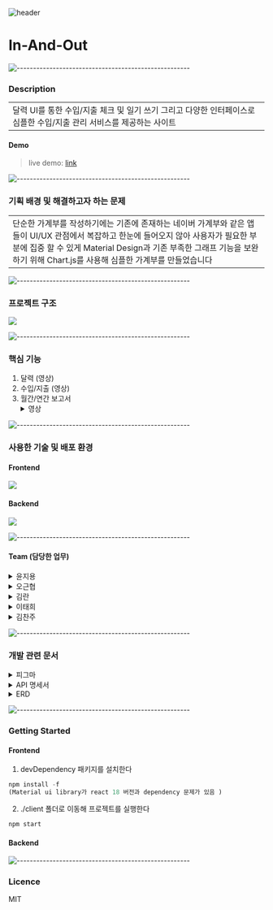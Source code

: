 ![header](https://user-images.githubusercontent.com/27846824/201936135-ee9ad674-ca48-4edd-bd1c-5a4dc37f5f80.png)


# In-And-Out

![-----------------------------------------------------](https://raw.githubusercontent.com/andreasbm/readme/master/assets/lines/rainbow.png)

### Description

<table>
  <tr>
    <td>
달력 UI를 통한 수입/지출 체크 및 일기 쓰기 그리고 다양한 인터페이스로 심플한 수입/지출 관리 서비스를 제공하는 사이트
    </td>
  </tr>
</table>

#### Demo

> live demo: [link](http://ec2-3-34-206-181.ap-northeast-2.compute.amazonaws.com:3000/)

![-----------------------------------------------------](https://raw.githubusercontent.com/andreasbm/readme/master/assets/lines/rainbow.png)

### 기획 배경 및 해결하고자 하는 문제

<table>
  <tr>
    <td>
단순한 가계부를 작성하기에는 기존에 존재하는 네이버 가계부와 같은 앱들이 UI/UX 관점에서 복잡하고 한눈에 들어오지 않아 사용자가 필요한 부분에 집중 할 수 있게 Material Design과 기존 부족한 그래프 기능을 보완하기 위해 Chart.js를 사용해 심플한 가계부를 만들었습니다 
    </td>
  </tr>
</table>

![-----------------------------------------------------](https://raw.githubusercontent.com/andreasbm/readme/master/assets/lines/rainbow.png)

### 프로젝트 구조
<img src="https://user-images.githubusercontent.com/98104603/202212896-cb86a4c2-1318-4c81-baa9-bfa214c0be2a.png"/>

![-----------------------------------------------------](https://raw.githubusercontent.com/andreasbm/readme/master/assets/lines/rainbow.png)

### 핵심 기능

1. 달력
   (영상)
2. 수입/지출
   (영상)
3. 월간/연간 보고서
   <details>
   <summary>영상</summary>
   <img src="https://user-images.githubusercontent.com/70008599/202196778-b4a1a90a-c3b7-4e67-93fd-8294d254babb.gif"/>
   </details>

![-----------------------------------------------------](https://raw.githubusercontent.com/andreasbm/readme/master/assets/lines/rainbow.png)

### 사용한 기술 및 배포 환경

#### Frontend

  <img src="https://img.shields.io/badge/React-61DAFB?style=flat&logo=React&logoColor=white" />

#### Backend

  <img src="https://img.shields.io/badge/Spring Boot-6DB33F?style=flat&logo=Spring Boot&logoColor=white" />

![-----------------------------------------------------](https://raw.githubusercontent.com/andreasbm/readme/master/assets/lines/rainbow.png)

#### Team (담당한 업무)

<details>
<summary> 윤지용 </summary>
1. 수입 API<br>
2. 보고서 API<br>
3. 엑셀 출력 API<br>
4. 메인 달력 API<br>
5. 서버 배포<br>
6. RDS 세팅<br>
7. ERD 설계<br>
</details>
<details>
<summary> 오근협 </summary>
1. 지출 API<br>
2. 보고서 API<br>
3. 다이어리 API<br>
4. Redis<br>
5. ERD 설계<br>
</details>
<details>
<summary> 김란 </summary>
1. 멤버 API<br>
2. Spring Security<br>
3. OAUTH 2.0<br>
4. ERD 설계<br>
</details>
<details>
<summary> 이태희 </summary>
1. 
</details>
<details>
<summary> 김찬주 </summary>
1. 
</details>

![-----------------------------------------------------](https://raw.githubusercontent.com/andreasbm/readme/master/assets/lines/rainbow.png)

### 개발 관련 문서

<details>
<summary> 피그마 </summary>
<img src="https://user-images.githubusercontent.com/27846824/201936269-b0577211-007a-4fad-9cb4-c43cbf354459.PNG"/>

</details>

<details>
<summary> API 명세서 </summary>
  <embed type="application/pdf" data="https://github.com/RE-ZERO-In-And-Out/In-And-Out/files/10013268/api.pdf" width="500" height="500"/>
  
</details>

<details>
<summary> ERD </summary>
<img src="https://user-images.githubusercontent.com/27846824/201935663-d41af558-046d-4aac-8fef-4dc597815df5.png"/>
</details>

![-----------------------------------------------------](https://raw.githubusercontent.com/andreasbm/readme/master/assets/lines/rainbow.png)

### Getting Started

#### Frontend

1. devDependency 패키지를 설치한다

```javascript
npm install -f
(Material ui library가 react 18 버전과 dependency 문제가 있음 )
```

2. ./client 폴더로 이동해 프로젝트를 실행한다

```javascript
npm start
```

#### Backend

![-----------------------------------------------------](https://raw.githubusercontent.com/andreasbm/readme/master/assets/lines/rainbow.png)

### Licence

MIT
